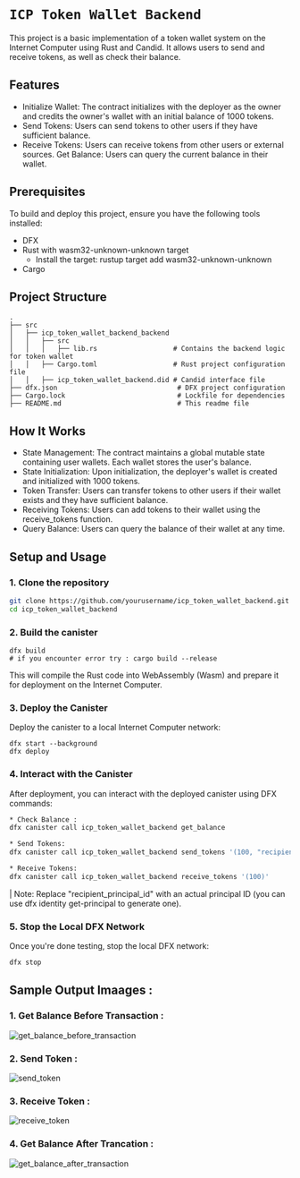 # `ICP Token Wallet Backend`

This project is a basic implementation of a token wallet system on the Internet Computer using Rust and Candid. It allows users to send and receive tokens, as well as check their balance.

## Features
* Initialize Wallet: The contract initializes with the deployer as the owner and credits the owner's wallet with an initial balance of 1000 tokens.
* Send Tokens: Users can send tokens to other users if they have sufficient balance.
* Receive Tokens: Users can receive tokens from other users or external sources.
Get Balance: Users can query the current balance in their wallet.

## Prerequisites
To build and deploy this project, ensure you have the following tools installed:
* DFX
* Rust with wasm32-unknown-unknown target
  * Install the target: rustup target add wasm32-unknown-unknown
* Cargo

## Project Structure
```
.
├── src
│   ├── icp_token_wallet_backend_backend
│   │   ├── src
│   │   │   ├── lib.rs                   # Contains the backend logic for token wallet
│   │   ├── Cargo.toml                   # Rust project configuration file
│   │   ├── icp_token_wallet_backend.did # Candid interface file
├── dfx.json                              # DFX project configuration
├── Cargo.lock                            # Lockfile for dependencies
├── README.md                             # This readme file

```

## How It Works
* State Management: The contract maintains a global mutable state containing user wallets. Each wallet stores the user's balance.
* State Initialization: Upon initialization, the deployer's wallet is created and initialized with 1000 tokens.
* Token Transfer: Users can transfer tokens to other users if their wallet exists and they have sufficient balance.
* Receiving Tokens: Users can add tokens to their wallet using the receive_tokens function.
* Query Balance: Users can query the balance of their wallet at any time.

## Setup and Usage
### 1. Clone the repository
```bash
git clone https://github.com/yourusername/icp_token_wallet_backend.git
cd icp_token_wallet_backend
```
### 2. Build the canister
```
dfx build
# if you encounter error try : cargo build --release
```
This will compile the Rust code into WebAssembly (Wasm) and prepare it for deployment on the Internet Computer.

### 3. Deploy the Canister
Deploy the canister to a local Internet Computer network:
```
dfx start --background
dfx deploy
```
### 4. Interact with the Canister
After deployment, you can interact with the deployed canister using DFX commands:
```bash
* Check Balance :
dfx canister call icp_token_wallet_backend get_balance

* Send Tokens:
dfx canister call icp_token_wallet_backend send_tokens '(100, "recipient_principal_id")'

* Receive Tokens:
dfx canister call icp_token_wallet_backend receive_tokens '(100)'
```
| Note: Replace "recipient_principal_id" with an actual principal ID (you can use dfx identity get-principal to generate one).

### 5. Stop the Local DFX Network
Once you're done testing, stop the local DFX network:
```bash
dfx stop
```


## Sample Output Imaages :
### 1. Get Balance Before Transaction :
![get_balance_before_transaction](https://github.com/user-attachments/assets/c9b5500a-d83c-41cd-aaaa-218f7595dc5a)

### 2. Send Token :
![send_token](https://github.com/user-attachments/assets/87d3f5da-a96b-456e-bee6-411f7372487a)

### 3. Receive Token :
![receive_token](https://github.com/user-attachments/assets/9ca7cbf6-b885-4cee-bce3-bf6c6c7563f1)

### 4. Get Balance After Trancation :
![get_balance_after_transaction](https://github.com/user-attachments/assets/cc1c7d26-6329-4022-a497-b2071534d245)

